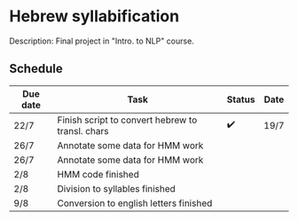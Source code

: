 # Hebrew syllabification
Description: Final project in "Intro. to NLP" course.

## Schedule
<!--- :heavy_check_mark: --->
| Due date | Task | Status | Date | 
| --- | --- | ---| ---|
| 22/7 | Finish script to convert hebrew to transl. chars | :heavy_check_mark: | 19/7 |
| 26/7 | Annotate some data for HMM work |||
| 26/7 | Annotate some data for HMM work |||
| 2/8 | HMM code finished |||
| 2/8 | Division to syllables finished |||
| 9/8 | Conversion to english letters finished |||
